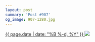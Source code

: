 ```yaml
---
layout: post
summary: 'Post #907'
og_image: 907-1280.jpg
---
```


<p>
 <time>
  <a href="/907">
   {{ page.date | date: "%B %-d, %Y" }}
  </a>
 </time>
 <a href="/907">
  <img data-taken="10/5/2019" sizes="(min-width: 700px) 50vw, calc(100vw - 2rem)" src="{{ site.assets_url }}/907-640.jpg" srcset="{{ site.assets_url }}/907-320.jpg 320w, {{ site.assets_url }}/907-640.jpg 640w, {{ site.assets_url }}/907-960.jpg 960w, {{ site.assets_url }}/907-1280.jpg 1280w"/>
 </a>
</p>
